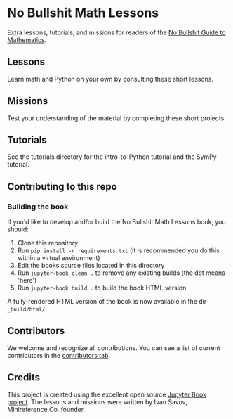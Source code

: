 # No Bullshit Math Lessons

Extra lessons, tutorials, and missions for readers of the [No Bullshit Guide to Mathematics](https://noBSmath.com).

## Lessons

Learn math and Python on your own by consulting these short lessons.


## Missions

Test your understanding of the material by completing these short projects.


## Tutorials

See the tutorials directory for the intro-to-Python tutorial and the SymPy tutorial.




## Contributing to this repo

### Building the book

If you'd like to develop and/or build the No Bullshit Math Lessons book, you should:

1. Clone this repository
2. Run `pip install -r requirements.txt` (it is recommended you do this within a virtual environment)
3. Edit the books source files located in this directory
4. Run `jupyter-book clean .` to remove any existing builds (the dot means 'here')
5. Run `jupyter-book build .` to build the book HTML version

A fully-rendered HTML version of the book is now available in the dir `_build/html/`.


## Contributors

We welcome and recognize all contributions.
You can see a list of current contributors in the
[contributors tab](https://github.com/minireference/noBSmath_lessons/graphs/contributors).


## Credits

This project is created using the excellent open source [Jupyter Book project](https://jupyterbook.org/).
The lessons and missions were written by Ivan Savov, Minireference Co. founder.
